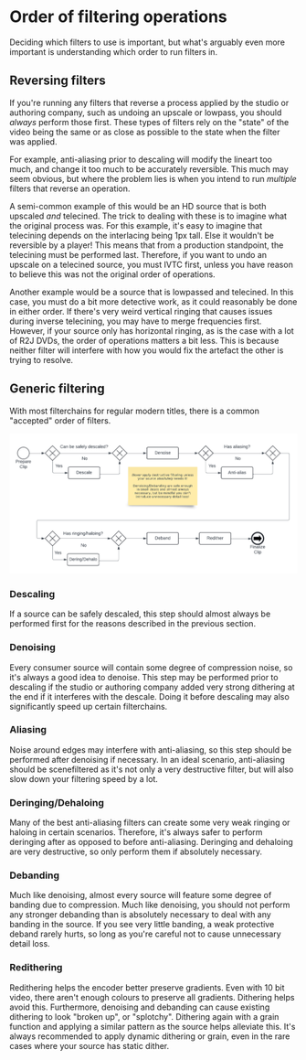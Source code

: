 # Order of filtering operations

Deciding which filters to use is important,
but what's arguably even more important
is understanding which order to run filters in.

## Reversing filters

If you're running any filters
that reverse a process
applied by the studio or authoring company,
such as undoing an upscale or lowpass,
you should *always* perform those first.
These types of filters rely on
the "state" of the video
being the same or as close as possible
to the state when the filter was applied.

For example,
anti-aliasing prior to descaling
will modify the lineart too much,
and change it too much to be accurately reversible.
This much may seem obvious,
but where the problem lies
is when you intend to run *multiple* filters
that reverse an operation.

A semi-common example of this
would be an HD source
that is both upscaled
*and* telecined.
The trick to dealing with these
is to imagine what the original process was.
For this example,
it's easy to imagine that telecining
depends on the interlacing being 1px tall.
Else it wouldn't be reversible by a player!
This means that from a production standpoint,
the telecining must be performed last.
Therefore,
if you want to undo an upscale
on a telecined source,
you must IVTC first,
unless you have reason to believe
this was not the original order of operations.

Another example would be
a source that is lowpassed and telecined.
In this case,
you must do a bit more detective work,
as it could reasonably be done in either order.
If there's very weird vertical ringing
that causes issues during inverse telecining,
you may have to merge frequencies first.
However,
if your source only has horizontal ringing,
as is the case with a lot of R2J DVDs,
the order of operations matters a bit less.
This is because neither filter will interfere
with how you would fix the artefact
the other is trying to resolve.

## Generic filtering

With most filterchains
for regular modern titles,
there is a common "accepted" order of filters.

![Prepare clip -> (Descaling ->) Denoising -> (Anti-alias ->) (Dehaloing ->) Deband -> Regrain -> Finalize clip](../static/standard-filterchain.png)

### Descaling

If a source can be safely descaled,
this step should almost always be performed first
for the reasons described in the previous section.

### Denoising

Every consumer source will contain some degree of compression noise,
so it's always a good idea to denoise.
This step may be performed prior to descaling
if the studio or authoring company
added very strong dithering at the end
if it interferes with the descale.
Doing it before descaling
may also significantly speed up certain filterchains.

### Aliasing

Noise around edges may interfere with anti-aliasing,
so this step should be performed after denoising
if necessary.
In an ideal scenario,
anti-aliasing should be scenefiltered
as it's not only a very destructive filter,
but will also slow down your filtering speed by a lot.

### Deringing/Dehaloing

Many of the best anti-aliasing filters
can create some very weak ringing or haloing
in certain scenarios.
Therefore,
it's always safer to perform deringing after
as opposed to before anti-aliasing.
Deringing and dehaloing are very destructive,
so only perform them if absolutely necessary.

### Debanding

Much like denoising,
almost every source will feature
some degree of banding
due to compression.
Much like denoising,
you should not perform any stronger debanding
than is absolutely necessary
to deal with any banding in the source.
If you see very little banding,
a weak protective deband rarely hurts,
so long as you're careful
not to cause unnecessary detail loss.

### Redithering

Redithering helps the encoder
better preserve gradients.
Even with 10 bit video,
there aren't enough colours
to preserve all gradients.
Dithering helps avoid this.
Furthermore,
denoising and debanding
can cause existing dithering
to look "broken up",
or "splotchy".
Dithering again with a grain function
and applying a similar pattern as the source
helps alleviate this.
It's always recommended
to apply dynamic dithering or grain,
even in the rare cases
where your source has static dither.

